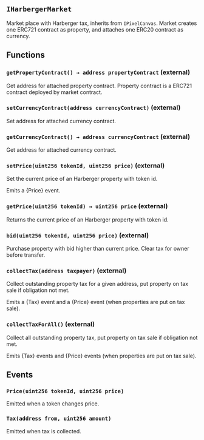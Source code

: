 ## `IHarbergerMarket`



Market place with Harberger tax, inherits from `IPixelCanvas`. Market creates one ERC721 contract as property, and attaches one ERC20 contract as currency.


## Functions
### `getPropertyContract() → address propertyContract` (external)



Get address for attached property contract. Property contract is a ERC721 contract deployed by market contract.

### `setCurrencyContract(address currencyContract)` (external)



Set address for attached currency contract.


### `getCurrencyContract() → address currencyContract` (external)



Get address for attached currency contract.

### `setPrice(uint256 tokenId, uint256 price)` (external)



Set the current price of an Harberger property with token id.

Emits a {Price} event.

### `getPrice(uint256 tokenId) → uint256 price` (external)



Returns the current price of an Harberger property with token id.

### `bid(uint256 tokenId, uint256 price)` (external)



Purchase property with bid higher than current price. Clear tax for owner before transfer.

### `collectTax(address taxpayer)` (external)



Collect outstanding property tax for a given address, put property on tax sale if obligation not met.

Emits a {Tax} event and a {Price} event (when properties are put on tax sale).

### `collectTaxForAll()` (external)



Collect all outstanding property tax, put property on tax sale if obligation not met.

Emits {Tax} events and {Price} events (when properties are put on tax sale).


## Events
### `Price(uint256 tokenId, uint256 price)`



Emitted when a token changes price.

### `Tax(address from, uint256 amount)`



Emitted when tax is collected.



